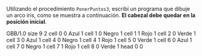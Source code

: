Utilizando el procedimiento `PonerPuntos3`, escribí un programa que dibuje un arco iris, como se muestra a continuación. **El cabezal debe quedar en la posición inicial**.

<gs-board>
  GBB/1.0
    size 9 2
    cell 0 0 Azul 1
    cell 1 0 Negro 1
    cell 1 1 Rojo 1
    cell 2 0 Verde 1
    cell 3 0 Azul 1
    cell 4 0 Negro 1
    cell 4 1 Rojo 1
    cell 5 0 Verde 1
    cell 6 0 Azul 1
    cell 7 0 Negro 1
    cell 7 1 Rojo 1
    cell 8 0 Verde 1
    head 0 0
</gs-board>
